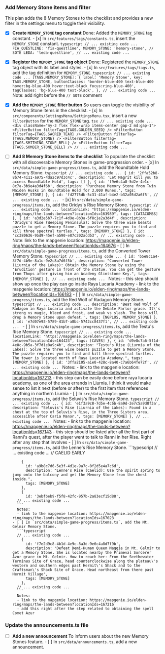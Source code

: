 ### Add Memory Stone items and filter

This plan adds the 8 Memory Stones to the checklist and provides a new filter in the settings menu to toggle their visibility.

- [x] **Create `MEMORY_STONE` tag constant**
      Done: Added the `MEMORY_STONE` tag constant.
      - [x] In `src/features/tags/constants.ts`, insert the `MEMORY_STONE` constant.
        ```typescript
        // ... existing code ...
          FIA_QUESTLINE: 'fia-questline',
          MEMORY_STONE: 'memory-stone',
          // SOTE
          LEDA: 'leda-questline',
        // ... existing code ...
        ```

- [x] **Register the `MEMORY_STONE` tag object**
      Done: Registered the `MEMORY_STONE` tag object with its label and styles.
      - [x] In `src/features/tags/tags.ts`, add the tag definition for `MEMORY_STONE`.
        ```typescript
        // ... existing code ...
          [TAGS.MEMORY_STONE]: {
            label: 'Memory Stone',
            key: TAGS.MEMORY_STONE,
            buttonClasses: 'border-blue-400 text-blue-400 hover:bg-blue-400 hover:text-black focus:ring-blue-400',
            tagClasses: 'bg-blue-400 text-black',
          },
        // ... existing code ...
        ```
        Note: add right before the `// SOTE` comment

- [x] **Add the `MEMORY_STONE` filter button**
      So users can toggle the visibility of Memory Stone items in the checklist.
      - [x] In `src/components/SettingsMenu/SettingsMenu.tsx`, insert a new `FilterButton` for the `MEMORY_STONE` tag.
        ```tsx
        // ... existing code ...
                  <div className="my-3 flex flex-wrap items-center gap-2 md:gap-1">
                    <FilterButton filterTag={TAGS.GOLDEN_SEED} />
                    <FilterButton filterTag={TAGS.SACRED_TEAR} />
                    <FilterButton filterTag={TAGS.MEMORY_STONE} />
                    <FilterButton filterTag={TAGS.SMITHING_STONE_BELL} />
                    <FilterButton filterTag={TAGS.SOMBER_STONE_BELL} />
        // ... existing code ...
        ```

- [ ] **Add 8 Memory Stone items to the checklist**
      To populate the checklist with all discoverable Memory Stones in game-progression order.
      - [x] In `src/data/simple-game-progress/items.ts`, add the Roundtable Hold Memory Stone.
        ```typescript
        // ... existing code ...
          {
            id: '2ffa52b8-8b74-4111-a975-4da2c97d3c4c',
            description: 'Let Magrit kill you to access Roundtable Hold',
            tags: []
          },
          {
            id: 'f9e6c4a8-5d2e-4e1c-8c7a-3b9e4a3d4f6b',
            description: 'Purchase Memory Stone from Twin Maiden Husks in Roundtable Hold for 3,000 Runes.',
            tags: [MEMORY_STONE]
          },
          {
            id: 'fd2775db-5c31-41af-b4e2-b32a05d2a6f5',
        // ... existing code ...
        ```
      - [x] In `src/data/simple-game-progress/items.ts`, add the Oridys's Rise Memory Stone.
        ```typescript
        // ... existing code ...
            locationLink: "https://mapgenie.io/elden-ring/maps/the-lands-between?locationIds=163989",
            tags: [CATACOMBS]
          },
          {
            id: 'a3d2e5b7-7c1f-4d9e-8b3a-5f8c1e2a3d4f',
            description: "Oridys's Rise (Weeping Peninsula): Solve the three wise beasts puzzle to get a Memory Stone. The puzzle requires you to find and kill three spectral turtles.",
            tags: [MEMORY_STONE]
          },
          {
            id: 'cc380636-9bd9-45ef-a590-e87c202acd53',
        // ... existing code ...
        ```
        Note: link to the mapgenie location: https://mapgenie.io/elden-ring/maps/the-lands-between?locationIds=164676
      - [ ] In `src/data/simple-game-progress/items.ts`, add the Converted Tower Memory Stone.
        ```typescript
        // ... existing code ...
          {
            id: 'b5e8c1a4-3f7d-4b9e-8a1c-9e2c8a7d6f5b',
            description: "Converted Tower (Liurnia of the Lakes): Obtain the Memory Stone by using the 'Erudition' gesture in front of the statue. You can get the gesture from Thops after giving him an Academy Glintstone Key.",
            tags: [MEMORY_STONE]
          },
        // ... existing code ...
        ```
        Notes:
        - this step should show up once the play can go inside Raya Lucaria Academy
        - link to the mapgenie location: https://mapgenie.io/elden-ring/maps/the-lands-between?locationIds=166183
      - [ ] In `src/data/simple-game-progress/items.ts`, add the Red Wolf of Radagon Memory Stone.
        ```typescript
        // ... existing code ...
            description: 'Beat Red Wolf of Radagon in Raya Lucaria and activate the Debate Parlor grace. It\'s strong vs magic, bleed and frost, and weak vs slash. The boss will drop a Memory Stone upon defeat.',
            tags: [NGPLUS, MEMORY_STONE]
          },
          {
            id: 'e7d07e93-5789-41b7-a8bc-5742cc8437f1',
        // ... existing code ...
        ```
      - [ ] In `src/data/simple-game-progress/items.ts`, add the Testu's Rise Memory Stone.
        ```typescript
        // ... existing code ...
            locationLink: "https://mapgenie.io/elden-ring/maps/the-lands-between?locationIds=164423",
            tags: [CAVES]
          },
          {
            id: 'd9e8c7a6-5f1d-4e8c-9b5a-3f7d1e8a9c4b',
            description: "Testu's Rise (Liurnia of the Lakes): Solve the three wise beasts puzzle to get a Memory Stone. The puzzle requires you to find and kill three spectral turtles. The tower is located north of Raya Lucaria Academy.",
            tags: [MEMORY_STONE]
          },
          {
            id: '3ffa2105-a1e0-428c-8a40-c7a6b64fe72f',
        // ... existing code ...
        ```
        Notes:
        - link to the mapgenie location: https://mapgenie.io/elden-ring/maps/the-lands-between?locationIds=167213
        - this step can be easily done before raya lucaria academy, as one of the area errands in Liurnia. I think it would make sense to list it next (before or after) to the first item that references anything in northern Liurnia
      - [ ] In `src/data/simple-game-progress/items.ts`, add the Seluvis's Rise Memory Stone.
        ```typescript
        // ... existing code ...
          {
            id: 'e1f3a9c8-7d5e-4c6b-8a9d-2e7c5a9d8f3a',
            description: "Seluvis's Rise (Liurnia of the Lakes): Found in a chest at the top of Seluvis's Rise, in the Three Sisters area, accessible after Caria Manor.",
            tags: [MEMORY_STONE]
          },
        // ... existing code ...
        ```
        Notes:
        - link to the mapgenie location: https://mapgenie.io/elden-ring/maps/the-lands-between?locationIds=167143
        - this step should be listed after all the first part of Ranni's quest, after the player went to talk to Ranni in her Rise. Right after any step that involves
      - [ ] In `src/data/simple-game-progress/items.ts`, add the Lenne's Rise Memory Stone.
        ```typescript
        // ... existing code ...
          // CAELID EARLY

          {
            id: 'a9b8c7d6-5e3f-4d1e-9a7c-8f2d5e4a7c6d',
            description: "Lenne's Rise (Caelid): Use the spirit spring to jump onto the balcony and get the Memory Stone from the chest inside.",
            tags: [MEMORY_STONE]
          },
          {
            id: '3ebfbeb9-f5f8-42fc-957b-2a83ecf15d88',
        // ... existing code ...
        ```
        Notes:
        - link to the mapgenie location: https://mapgenie.io/elden-ring/maps/the-lands-between?locationIds=167023
      - [ ] In `src/data/simple-game-progress/items.ts`, add the Mt. Gelmir Memory Stone.
        ```typescript
        // ... existing code ...
          {
            id: 'f7e2d9c8-4b1d-4e9c-8a3d-9e6c4a8d7f9b',
            description: 'Defeat Demi-Human Queen Maggie in Mt. Gelmir to get a Memory Stone. She is located nearby the Primeval Sorcerer Azur grace in Mt. Gelmir. How to reach her: From the Seethewater Terminus Site of Grace, head counterclockwise along the plateau\'s western and southern edges past Hermit\'s Shack and to the Craftsman\'s Shack Site of Grace. Head northeast from there past Hermit Village',
            tags: [MEMORY_STONE]
          },
        // ... existing code ...
        ```
        Notes:
        - link to the mapgenie location: https://mapgenie.io/elden-ring/maps/the-lands-between?locationIds=167216
        - add this right after the step related to obtaining the spell Comet Azur

### Update the announcements.ts file

- [ ] **Add a new announcement**
      To inform users about the new Memory Stones feature.
      - [ ] In `src/data/announcements.ts`, add a new announcement.